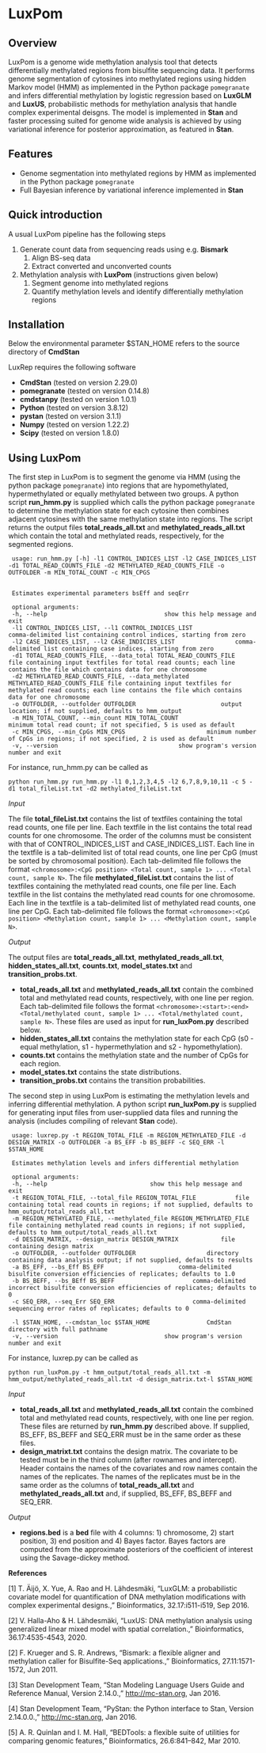 # LuxPom

## Overview
LuxPom is a genome wide methylation analysis tool that detects differentially methylated regions from bisulfite sequencing data. It performs genome segmentation of cytosines into methylated regions using hidden Markov model (HMM) as implemented in the Python package `pomegranate` and infers differential methylation by logistic regression based on **LuxGLM** and **LuxUS**, probabilistic methods for methylation analysis that handle complex experimental deisgns. The model is implemented in __Stan__ and faster processing suited for genome wide analysis is achieved by using variational inference for posterior approximation, as featured in __Stan__. 

## Features

* Genome segmentation into methylated regions by HMM as implemented in the Python package `pomegranate`
* Full Bayesian inference by variational inference implemented in __Stan__

## Quick introduction

A usual LuxPom pipeline has the following steps

1. Generate count data from sequencing reads using e.g. **Bismark**
	1. Align BS-seq data
	2. Extract converted and unconverted counts
2. Methylation analysis with **LuxPom** (instructions given below)
	1. Segment genome into methylated regions
	2. Quantify methylation levels and identify differentially methylation regions

## Installation

Below the environmental parameter $STAN_HOME refers to the source directory of **CmdStan**

LuxRep requires the following software

* __CmdStan__ (tested on version 2.29.0)
* __pomegranate__ (tested on version 0.14.8)
*  __cmdstanpy__ (tested on version 1.0.1)
* __Python__ (tested on version 3.8.12)
* __pystan__ (tested on version 3.1.1)
* __Numpy__ (tested on version 1.22.2)
* __Scipy__ (tested on version 1.8.0)


## Using LuxPom

The first step in LuxPom is to segment the genome via HMM (using the python package `pomegranate`) into regions that are hypomethylated, hypermethylated or equally methylated between two groups. A python script **run\_hmm.py** is supplied which calls the python package `pomegranate` to determine the methylation state for each cytosine then combines adjacent cytosines with the same methylation state into regions. The script returns the output files **total_reads_all.txt** and **methylated_reads_all.txt** which contain the total and methylated reads, respectively, for the segmented regions.

	 usage: run_hmm.py [-h] -l1 CONTROL_INDICES_LIST -l2 CASE_INDICES_LIST -d1 TOTAL_READ_COUNTS_FILE -d2 METHYLATED_READ_COUNTS_FILE -o OUTFOLDER -m MIN_TOTAL_COUNT -c MIN_CPGS

	 
	 Estimates experimental parameters bsEff and seqErr
	 
	 optional arguments:
	 -h, --help									show this help message and exit
	 -l1 CONTROL_INDICES_LIST, --l1 CONTROL_INDICES_LIST				comma-delimited list containing control indices, starting from zero
	 -l2 CASE_INDICES_LIST, --l2 CASE_INDICIES_LIST					comma-delimited list containing case indices, starting from zero
	 -d1 TOTAL_READ_COUNTS_FILE, --data_total TOTAL_READ_COUNTS_FILE		file containing input textfiles for total read counts; each line contains the file which contains data for one chromosome
	 -d2 METHYLATED_READ_COUNTS_FILE, --data_methylated METHYLATED_READ_COUNTS_FILE	file containing input textfiles for methylated read counts; each line contains the file which contains data for one chromosome
	 -o OUTFOLDER, --outfolder OUTFOLDER 						output location; if not supplied, defaults to hmm_output
	 -m MIN_TOTAL_COUNT, --min_count MIN_TOTAL_COUNT				minimum total read count; if not specified, 5 is used as default
	 -c MIN_CPGS, --min_CpGs MIN_CPGS						minimum number of CpGs in regions; if not specified, 2 is used as default
	 -v, --version									show program's version number and exit

For instance, run\_hmm.py can be called as
	
	python run_hmm.py run_hmm.py -l1 0,1,2,3,4,5 -l2 6,7,8,9,10,11 -c 5 -d1 total_fileList.txt -d2 methylated_fileList.txt

*Input*

The file **total\_fileList.txt** contains the list of textfiles containing the total read counts, one file per line. Each textfile in the list contains the total read counts for one chromosome. The order of the columns must be consistent with that of CONTROL_INDICES_LIST and CASE_INDICES_LIST. Each line in the textfile is a tab-delimited list of total read counts, one line per CpG (must be sorted by chromosomal position). Each tab-delimited file follows the format `<chromosome>:<CpG position> <Total count, sample 1> ... <Total count, sample N>`. The file **methylated\_fileList.txt** contains the list of textfiles containing the methylated read counts, one file per line. Each textfile in the list contains the methylated read counts for one chromosome. Each line in the textfile is a tab-delimited list of methylated read counts, one line per CpG. Each tab-delimited file follows the format `<chromosome>:<CpG position> <Methylation count, sample 1> ... <Methylation count, sample N>`. 

*Output*

The output files are **total\_reads\_all.txt**, **methylated\_reads\_all.txt**, **hidden\_states\_all.txt**, **counts.txt**, **model\_states.txt** and **transition\_probs.txt**.

* **total\_reads\_all.txt** and **methylated\_reads\_all.txt** contain the combined total and methylated read counts, respectively, with one line per region. Each tab-delimited file follows the format `<chromosome>:<start>:<end> <Total/methylated count, sample 1> ... <Total/methylated count, sample N>`. These files are used as input for **run\_luxPom.py** described below.
* **hidden\_states\_all.txt** contains the methylation state for each CpG (s0 - equal methylation, s1 - hypermethylation and s2 - hypomethylation).
* **counts.txt** contains the methylation state and the number of CpGs for each region.
* **model\_states.txt** contains the state distributions.
* **transition\_probs.txt** contains the transition probabilities.


The second step in using LuxPom is estimating the methylation levels and inferring differential methylation. A python script **run\_luxPom.py** is supplied for generating input files from user-supplied data files and running the analysis (includes compiling of relevant __Stan__ code). 

	 usage: luxrep.py -t REGION_TOTAL_FILE -m REGION_METHYLATED_FILE -d DESIGN_MATRIX -o OUTFOLDER -a BS_EFF -b BS_BEFF -c SEQ_ERR -l $STAN_HOME
	 
	 Estimates methylation levels and infers differential methylation
	 
	 optional arguments:
	 -h, --help								show this help message and exit
	 -t REGION_TOTAL_FILE, --total_file REGION_TOTAL_FILE			file containing total read counts in regions; if not supplied, defaults to hmm_output/total_reads_all.txt
	 -m REGION_METHYLATED_FILE, --methylated_file REGION_METHYLATED_FILE	file containing methylated read counts in regions; if not supplied, defaults to hmm_output/total_reads_all.txt
	 -d DESIGN_MATRIX, --design_matrix DESIGN_MATRIX			file containing design matrix
	 -o OUTFOLDER, --outfolder OUTFOLDER					directory containing data analysis output; if not supplied, defaults to results
	 -a BS_EFF, --bs_Eff BS_EFF						comma-delimited bisulfite conversion efficiencies of replicates; defaults to 1.0
	 -b BS_BEFF, --bs_BEff BS_BEFF						comma-delimited incorrect bisulfite conversion efficiencies of replicates; defaults to 0
	 -c SEQ_ERR, --seq_Err SEQ_ERR						comma-delimited sequencing error rates of replicates; defaults to 0

	 -l $STAN_HOME, --cmdstan_loc $STAN_HOME 				CmdStan directory with full pathname
	 -v, --version								show program's version number and exit

For instance, luxrep.py can be called as

	python run_luxPom.py -t hmm_output/total_reads_all.txt -m hmm_output/methylated_reads_all.txt -d design_matrix.txt-l $STAN_HOME

*Input*

* **total\_reads\_all.txt** and **methylated\_reads\_all.txt** contain the combined total and methylated read counts, respectively, with one line per region. These files are returned by **run\_hmm.py** described above. If supplied, BS_EFF, BS_BEFF and SEQ_ERR must be in the same order as these files.
* **design\_matrixt.txt** contains the design matrix. The covariate to be tested must be in the third column (after rownames and intercept). Header contains the names of the covariates and row names contain the names of the replicates. The names of the replicates must be in the same order as the columns of **total\_reads\_all.txt** and **methylated\_reads\_all.txt** and, if supplied, BS_EFF, BS_BEFF and SEQ_ERR.

*Output*
* **regions.bed** is a **bed** file with 4 columns: 1) chromosome, 2) start position, 3) end position and 4) Bayes factor. Bayes factors are computed from the approximate posteriors of the coefficient of interest using the Savage-dickey method.


**References**

[1] T. Äijö, X. Yue, A. Rao and H. Lähdesmäki, “LuxGLM: a probabilistic covariate model for quantification of DNA methylation modifications with complex experimental designs.,” Bioinformatics, 32.17:i511-i519, Sep 2016. 

[2] V. Halla-Aho & H. Lähdesmäki, “LuxUS: DNA methylation analysis using generalized linear mixed model with spatial correlation.,” Bioinformatics, 36.17:4535-4543, 2020.

[2] F. Krueger and S. R. Andrews, “Bismark: a flexible aligner and methylation caller for Bisulfite-Seq applications.,” Bioinformatics, 27.11:1571-1572, Jun 2011. 

[3] Stan Development Team, “Stan Modeling Language Users Guide and Reference Manual, Version 2.14.0.,” http://mc-stan.org, Jan 2016. 

[4] Stan Development Team, “PyStan: the Python interface to Stan, Version 2.14.0.0.,” http://mc-stan.org, Jan 2016.

[5] A. R. Quinlan and I. M. Hall, “BEDTools: a flexible suite of utilities for comparing genomic features,” Bioinformatics, 26.6:841–842, Mar 2010.

